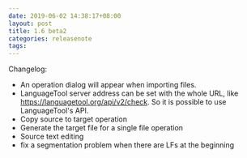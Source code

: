 ```yaml
---
date: 2019-06-02 14:38:17+08:00
layout: post
title: 1.6 beta2
categories: releasenote
tags: 
---
```


Changelog:


* An operation dialog will appear when importing files.
* LanguageTool server address can be set with the whole URL, like https://languagetool.org/api/v2/check. So it is possible to use LanguageTool's API.
* Copy source to target operation 
* Generate the target file for a single file operation
* Source text editing
* fix a segmentation problem when there are LFs at the beginning

